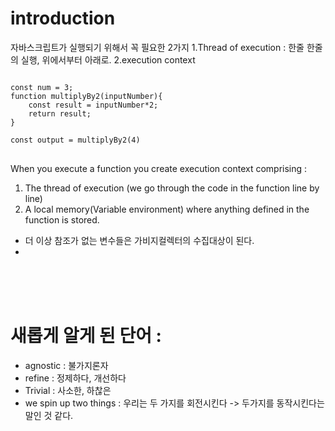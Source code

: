 # introduction

자바스크립트가 실행되기 위해서 꼭 필요한 2가지
1.Thread of execution : 한줄 한줄의 실행, 위에서부터 아래로.
2.execution context

<pre>
<code>
const num = 3;
function multiplyBy2(inputNumber){
    const result = inputNumber*2;
    return result;
}

const output = multiplyBy2(4)
</code> 
</pre>

When you execute a function you create execution context comprising :

1. The thread of execution (we go through the code in the function line by line)
2. A local memory(Variable environment) where anything defined in the function is stored.

- 더 이상 참조가 없는 변수들은 가비지컬렉터의 수집대상이 된다.
-

<br>
<br>
<br>

# 새롭게 알게 된 단어 :

- agnostic : 불가지론자
- refine : 정제하다, 개선하다
- Trivial : 사소한, 하찮은
- we spin up two things : 우리는 두 가지를 회전시킨다 -> 두가지를 동작시킨다는 말인 것 같다.
